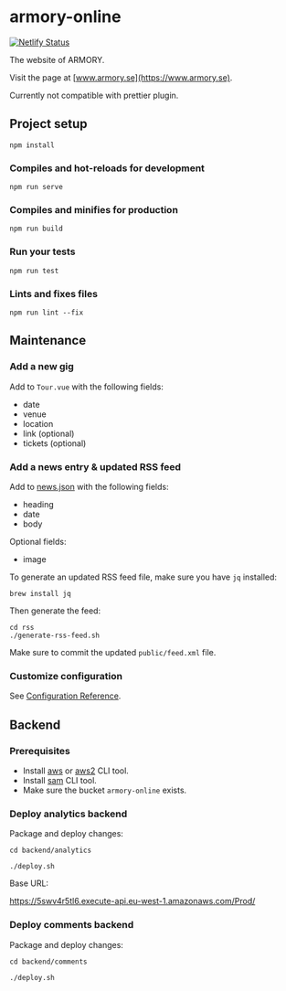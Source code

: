# armory-online

[![Netlify Status](https://api.netlify.com/api/v1/badges/d48ae8cf-6791-48d7-bace-c2cb06c06780/deploy-status)](https://app.netlify.com/sites/armory417/deploys)

The website of ARMORY.

Visit the page at [www.armory.se](https://www.armory.se).

Currently not compatible with prettier plugin.

## Project setup
```
npm install
```

### Compiles and hot-reloads for development
```
npm run serve
```

### Compiles and minifies for production
```
npm run build
```

### Run your tests
```
npm run test
```

### Lints and fixes files
```
npm run lint --fix
```

## Maintenance

### Add a new gig
Add to `Tour.vue` with the following fields:

* date
* venue
* location
* link (optional)
* tickets (optional)

### Add a news entry & updated RSS feed
Add to [news.json](./src/home/news.json) with the following fields:

* heading
* date
* body

Optional fields:

* image

To generate an updated RSS feed file, make sure you have `jq` installed:

    brew install jq

Then generate the feed:

    cd rss
    ./generate-rss-feed.sh

Make sure to commit the updated `public/feed.xml` file.

### Customize configuration
See [Configuration Reference](https://cli.vuejs.org/config/).


## Backend

### Prerequisites
* Install [aws](https://docs.aws.amazon.com/cli/latest/userguide/install-cliv1.html) or [aws2](https://docs.aws.amazon.com/cli/latest/userguide/install-cliv2.html) CLI tool.
* Install [sam](https://docs.aws.amazon.com/serverless-application-model/latest/developerguide/serverless-sam-cli-install.html) CLI tool.
* Make sure the bucket `armory-online` exists.

### Deploy analytics backend

Package and deploy changes:

    cd backend/analytics

    ./deploy.sh

Base URL:

https://5swv4r5tl6.execute-api.eu-west-1.amazonaws.com/Prod/

### Deploy comments backend
Package and deploy changes:

    cd backend/comments

    ./deploy.sh
